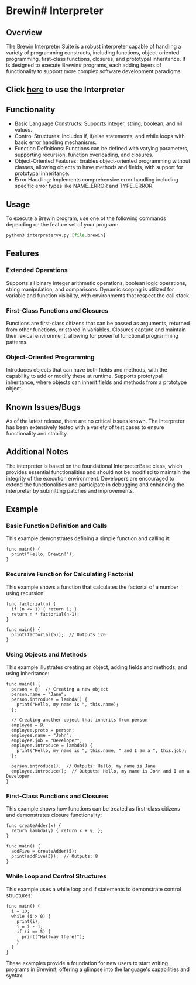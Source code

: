 # Brewin# Interpreter

## Overview

The Brewin Interpreter Suite is a robust interpreter capable of handling a variety of programming constructs, including functions, object-oriented programming, first-class functions, closures, and prototypal inheritance. It is designed to execute Brewin# programs, each adding layers of functionality to support more complex software development paradigms.

## Click [here](https://barista-f23.fly.dev/) to use the Interpreter

## Functionality

- Basic Language Constructs: Supports integer, string, boolean, and nil values.
- Control Structures: Includes if, if/else statements, and while loops with basic error handling mechanisms.
- Function Definitions: Functions can be defined with varying parameters, supporting recursion, function overloading, and closures.
- Object-Oriented Features: Enables object-oriented programming without classes, allowing objects to have methods and fields, with support for prototypal inheritance.
- Error Handling: Implements comprehensive error handling including specific error types like NAME_ERROR and TYPE_ERROR.

## Usage

To execute a Brewin program, use one of the following commands depending on the feature set of your program:

```python
python3 interpreterv4.py [file.brewin]
```

## Features

### Extended Operations

Supports all binary integer arithmetic operations, boolean logic operations, string manipulation, and comparisons.
Dynamic scoping is utilized for variable and function visibility, with environments that respect the call stack.

### First-Class Functions and Closures

Functions are first-class citizens that can be passed as arguments, returned from other functions, or stored in variables.
Closures capture and maintain their lexical environment, allowing for powerful functional programming patterns.

### Object-Oriented Programming

Introduces objects that can have both fields and methods, with the capability to add or modify these at runtime.
Supports prototypal inheritance, where objects can inherit fields and methods from a prototype object.

## Known Issues/Bugs

As of the latest release, there are no critical issues known. The interpreter has been extensively tested with a variety of test cases to ensure functionality and stability.

## Additional Notes

The interpreter is based on the foundational InterpreterBase class, which provides essential functionalities and should not be modified to maintain the integrity of the execution environment.
Developers are encouraged to extend the functionalities and participate in debugging and enhancing the interpreter by submitting patches and improvements.

## Example

### Basic Function Definition and Calls

This example demonstrates defining a simple function and calling it:

```
func main() {
  print("Hello, Brewin!");
}
```

### Recursive Function for Calculating Factorial

This example shows a function that calculates the factorial of a number using recursion:

```
func factorial(n) {
  if (n <= 1) { return 1; }
  return n * factorial(n-1);
}

func main() {
  print(factorial(5));  // Outputs 120
}
```

### Using Objects and Methods

This example illustrates creating an object, adding fields and methods, and using inheritance:

```
func main() {
  person = @;  // Creating a new object
  person.name = "Jane";
  person.introduce = lambda() {
    print("Hello, my name is ", this.name);
  };

  // Creating another object that inherits from person
  employee = @;
  employee.proto = person;
  employee.name = "John";
  employee.job = "Developer";
  employee.introduce = lambda() {
    print("Hello, my name is ", this.name, " and I am a ", this.job);
  };

  person.introduce();  // Outputs: Hello, my name is Jane
  employee.introduce();  // Outputs: Hello, my name is John and I am a Developer
}
```

### First-Class Functions and Closures

This example shows how functions can be treated as first-class citizens and demonstrates closure functionality:

```
func createAdder(x) {
  return lambda(y) { return x + y; };
}

func main() {
  addFive = createAdder(5);
  print(addFive(3));  // Outputs: 8
}
```

### While Loop and Control Structures

This example uses a while loop and if statements to demonstrate control structures:

```
func main() {
  i = 10;
  while (i > 0) {
    print(i);
    i = i - 1;
    if (i == 5) {
      print("Halfway there!");
    }
  }
}
```

These examples provide a foundation for new users to start writing programs in Brewin#, offering a glimpse into the language's capabilities and syntax.
